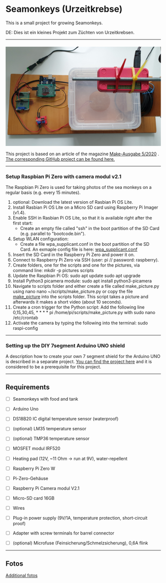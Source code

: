 # Seamonkeys (Urzeitkrebse)
 
This is a small project for growing Seamonkeys.

DE: Dies ist ein kleines Projekt zum Züchten von Urzeitkrebsen.

*** 

### 

![Picture](https://github.com/MarcDeepThought/Seamonkeys/blob/main/fotos/Seamonkeys2.jpg)

This project is based on an article of the magazine [Make-Ausgabe 5/2020](https://www.heise.de/select/make/2020/5/seite-78) . 
[The corresponding GitHub project can be found here.](https://github.com/MakeMagazinDE/Urzeitkrebse)

***

### Setup Raspbian Pi Zero with camera modul v2.1
The Raspbian Pi Zero is used for taking photos of the sea monkeys on a regular basis (e.g. every 15 minutes).
1. optional: Download the latest version of Rasbian Pi OS Lite.
2. Install Rasbian Pi OS Lite on a Micro SD card using Raspberry Pi Imager (v1.4).
3. Enable SSH in Rasbian Pi OS Lite, so that it is available right after the first start:
	- Create an empty file called "ssh" in the boot partition of the SD Card (e.g. parallel to "bootcode.bin").
4. Setup WLAN configuration:
	- Create a file wpa_supplicant.conf in the boot partition of the SD Card. An exmaple config file is here: [wpa_supplicant.conf](https://github.com/MarcDeepThought/Seamonkeys/blob/main/raspberry_pi_scripts/wpa_supplicant.conf) 
5. Insert the SD Card in the Raspberry Pi Zero and power it on.
6. Connect to Raspberry Pi Zero via SSH (user: pi // password: raspberry).
7. Create folders, one for the scripts and one for the pictures, via command line:
	mkdir -p pictures scripts
8. Update the Raspbian Pi OS:
	sudo apt update
	sudo apt upgrade
9. Install Python3 picamera module:
	sudo apt install python3-picamera
10. Navigate to scripts folder and either create a file called make_picture.py using nano
		nano ~/scripts/make_picture.py
	or copy the file [make_picture](https://github.com/MarcDeepThought/Seamonkeys/raspberry_pi_scripts/make_picture) into the scripts folder.
	This script takes a picture and afterwards it makes a short video (about 10 seconds).	
11. Create a cron trigger for the Python script: Add the following line
		0,15,30,45, * * * * pi /home/pi/scripts/make_picture.py
	with
		sudo nano /etc/crontab	
12. Activate the camera by typing the following into the terminal:
	sudo raspi-config
	
***

### Setting up the DIY 7segment Arduino UNO shield

A description how to create your own 7 segment shield for the Arduino UNO is described in a separate project.
[You can find the project here](https://github.com/MarcDeepThought/DIY_7segment_Arduino_UNO_shield) and it is considered to be a prerequisite for this project.

***

## Requirements

- [ ] Seamonkeys with food and tank
- [ ] Arduino Uno
- [ ] DS18B20 IC digital temperature sensor (waterproof)
- [ ] (optional) LM35 temperature sensor
- [ ] (optional) TMP36 temperature sensor
- [ ] MOSFET modul IRF520
- [ ] Heating pad (12V, ~11 Ohm -> run at 9V), water-repellent
- [ ] Raspberry Pi Zero W
- [ ] Pi-Zero-Gehäuse
- [ ] Raspberry Pi Camera modul V2.1
- [ ] Micro-SD card 16GB
- [ ] Wires
- [ ] Plug-in power supply (9V/1A, temperature protection, short-circuit proof)
- [ ] Adapter with screw terminals for barrel connector
- [ ] (optional) Microfuse (Feinsicherung/Schmelzsicherung), 0,6A flink


***

## Fotos

[Additional fotos](https://github.com/MarcDeepThought/Seamonkeys/blob/main/fotos/)